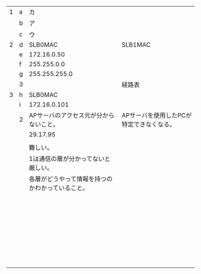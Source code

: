 |      |      |                                                  |                                          |
| ---- | ---- | ------------------------------------------------ | ---------------------------------------- |
| 1    | a    | カ                                               |                                          |
|      | b    | ア                                               |                                          |
|      | c    | ウ                                               |                                          |
| 2    | d    | SLB0MAC                                          | SLB1MAC                                  |
|      | e    | 172.16.0.50                                      |                                          |
|      | f    | 255.255.0.0                                      |                                          |
|      | g    | 255.255.255.0                                    |                                          |
|      | 3    |                                                  | 経路表                                   |
| 3    | h    | SLB0MAC                                          |                                          |
|      | i    | 172.16.0.101                                     |                                          |
|      | 2    | APサーバのアクセス元が分からないこと。           | APサーバを使用したPCが特定できなくなる。 |
|      |      | 29.17.95                                         |                                          |
|      |      |                                                  |                                          |
|      |      | 難しい。                                         |                                          |
|      |      | 1は通信の層が分かってないと厳しい。              |                                          |
|      |      | 各層がどうやって情報を持つのかわかっていること。 |                                          |
|      |      |                                                  |                                          |
|      |      |                                                  |                                          |
|      |      |                                                  |                                          |
|      |      |                                                  |                                          |
|      |      |                                                  |                                          |
|      |      |                                                  |                                          |
|      |      |                                                  |                                          |
|      |      |                                                  |                                          |
|      |      |                                                  |                                          |
|      |      |                                                  |                                          |
|      |      |                                                  |                                          |
|      |      |                                                  |                                          |
|      |      |                                                  |                                          |
|      |      |                                                  |                                          |
|      |      |                                                  |                                          |
|      |      |                                                  |                                          |
|      |      |                                                  |                                          |
|      |      |                                                  |                                          |
|      |      |                                                  |                                          |
|      |      |                                                  |                                          |
|      |      |                                                  |                                          |
|      |      |                                                  |                                          |
|      |      |                                                  |                                          |
|      |      |                                                  |                                          |
|      |      |                                                  |                                          |
|      |      |                                                  |                                          |
|      |      |                                                  |                                          |
|      |      |                                                  |                                          |
|      |      |                                                  |                                          |
|      |      |                                                  |                                          |
|      |      |                                                  |                                          |
|      |      |                                                  |                                          |
|      |      |                                                  |                                          |

